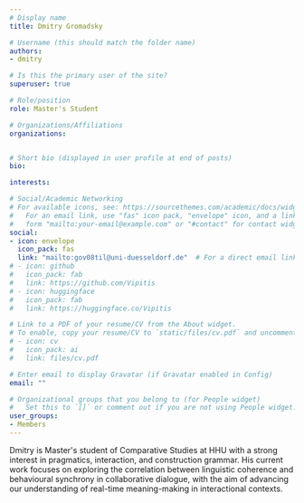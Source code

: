 ```yaml
---
# Display name
title: Dmitry Gromadsky

# Username (this should match the folder name)
authors:
- dmitry

# Is this the primary user of the site?
superuser: true

# Role/position
role: Master's Student

# Organizations/Affiliations
organizations:


# Short bio (displayed in user profile at end of posts)
bio:

interests:

# Social/Academic Networking
# For available icons, see: https://sourcethemes.com/academic/docs/widgets/#icons
#   For an email link, use "fas" icon pack, "envelope" icon, and a link in the
#   form "mailto:your-email@example.com" or "#contact" for contact widget.
social:
- icon: envelope
  icon_pack: fas
  link: "mailto:gov08til@uni-duesseldorf.de"  # For a direct email link, use "mailto:test@example.org".
# - icon: github
#   icon_pack: fab
#   link: https://github.com/Vipitis
# - icon: huggingface
#   icon_pack: fab
#   link: https://huggingface.co/Vipitis

# Link to a PDF of your resume/CV from the About widget.
# To enable, copy your resume/CV to `static/files/cv.pdf` and uncomment the lines below.
# - icon: cv
#   icon_pack: ai
#   link: files/cv.pdf

# Enter email to display Gravatar (if Gravatar enabled in Config)
email: ""

# Organizational groups that you belong to (for People widget)
#   Set this to `[]` or comment out if you are not using People widget.
user_groups:
- Members
---
```


Dmitry is Master's student of Comparative Studies at HHU with a strong interest in pragmatics, interaction, and construction grammar. His current work focuses on exploring the correlation between linguistic coherence and behavioural synchrony in collaborative dialogue, with the aim of advancing our understanding of real-time meaning-making in interactional contexts. 
